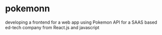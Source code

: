 # pokemonn
developing a frontend for a web app using Pokemon API for a SAAS based ed-tech company from React.js and javascript

